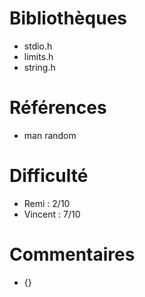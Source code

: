 # Bibliothèques
* stdio.h
* limits.h
* string.h

# Références
* man random

# Difficulté
* Remi : 2/10
* Vincent : 7/10

# Commentaires
* {}
 

